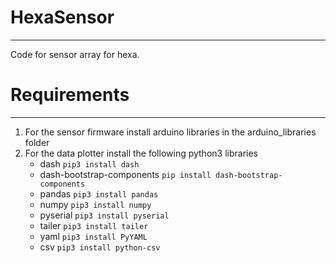 # HexaSensor
-----------------------------------

Code for sensor array for hexa.

# Requirements
-----------------------------------

1. For the sensor firmware install arduino libraries in the arduino_libraries folder
2. For the data plotter install the following python3 libraries
   - dash      ``` pip3 install dash ```
   - dash-bootstrap-components ```pip install dash-bootstrap-components ```
   - pandas    ``` pip3 install pandas ```
   - numpy     ``` pip3 install numpy ```
   - pyserial  ``` pip3 install pyserial ```
   - tailer    ``` pip3 install tailer ```
   - yaml      ``` pip3 install PyYAML ```
   - csv       ``` pip3 install python-csv ```
   
